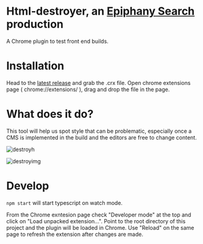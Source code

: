 # Html-destroyer, an [Epiphany Search](https://www.epiphanysearch.co.uk/) production
A Chrome plugin to test front end builds.

# Installation
Head to the [latest release](https://github.com/epiphanysearch/Html-destroyer/releases/latest) and grab the .crx file. Open chrome extensions page ( chrome://extensions/ ), drag and drop the file in the page.

# What does it do?
This tool will help us spot style that can be problematic, especially once a CMS is implemented in the build and the editors are free to change content.

![destroyh](https://cloud.githubusercontent.com/assets/1428893/18010941/bf7b024c-6baa-11e6-98ac-64dbfbcf36fc.gif)


![destroyimg](https://cloud.githubusercontent.com/assets/1428893/18010942/bf8066b0-6baa-11e6-9615-81710178e04c.gif)

# Develop
`npm start` will start typescript on watch mode.

From the Chrome exntesion page check "Developer mode" at the top and click on "Load unpacked extension...". Point to the root directory of this project and the plugin will be loaded in Chrome. Use "Reload" on the same page to refresh the extension after changes are made.

